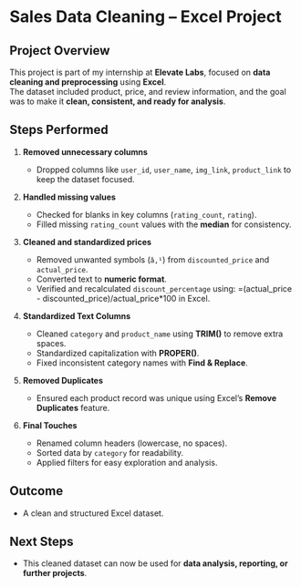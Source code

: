 # Sales Data Cleaning – Excel Project

## Project Overview
This project is part of my internship at **Elevate Labs**, focused on **data cleaning and preprocessing** using **Excel**.  
The dataset included product, price, and review information, and the goal was to make it **clean, consistent, and ready for analysis**.

## Steps Performed

1. **Removed unnecessary columns**  
   - Dropped columns like `user_id`, `user_name`, `img_link`, `product_link` to keep the dataset focused.

2. **Handled missing values**  
   - Checked for blanks in key columns (`rating_count`, `rating`).  
   - Filled missing `rating_count` values with the **median** for consistency.

3. **Cleaned and standardized prices** 
   - Removed unwanted symbols (`â‚¹`) from `discounted_price` and `actual_price`.  
   - Converted text to **numeric format**.  
   - Verified and recalculated `discount_percentage` using:
   =(actual_price - discounted_price)/actual_price*100 in Excel.

4. **Standardized Text Columns**
   - Cleaned `category` and `product_name` using **TRIM()** to remove extra spaces.  
   - Standardized capitalization with **PROPER()**.  
   - Fixed inconsistent category names with **Find & Replace**.  

5. **Removed Duplicates**
   - Ensured each product record was unique using Excel’s **Remove Duplicates** feature.  

6. **Final Touches**
   - Renamed column headers (lowercase, no spaces).  
   - Sorted data by `category` for readability.  
   - Applied filters for easy exploration and analysis.  

## Outcome
   - A clean and structured Excel dataset.   

## Next Steps
   - This cleaned dataset can now be used for **data analysis, reporting, or further projects**.


